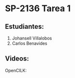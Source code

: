 # SP-2136 Tarea 1

## Estudiantes:

1. Johansell Villalobos
2. Carlos Benavides

## Videos:

OpenCILK: 
